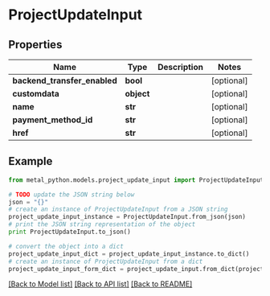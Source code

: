 # ProjectUpdateInput


## Properties
Name | Type | Description | Notes
------------ | ------------- | ------------- | -------------
**backend_transfer_enabled** | **bool** |  | [optional] 
**customdata** | **object** |  | [optional] 
**name** | **str** |  | [optional] 
**payment_method_id** | **str** |  | [optional] 
**href** | **str** |  | [optional] 

## Example

```python
from metal_python.models.project_update_input import ProjectUpdateInput

# TODO update the JSON string below
json = "{}"
# create an instance of ProjectUpdateInput from a JSON string
project_update_input_instance = ProjectUpdateInput.from_json(json)
# print the JSON string representation of the object
print ProjectUpdateInput.to_json()

# convert the object into a dict
project_update_input_dict = project_update_input_instance.to_dict()
# create an instance of ProjectUpdateInput from a dict
project_update_input_form_dict = project_update_input.from_dict(project_update_input_dict)
```
[[Back to Model list]](../README.md#documentation-for-models) [[Back to API list]](../README.md#documentation-for-api-endpoints) [[Back to README]](../README.md)


